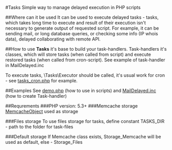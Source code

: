 #Tasks
Simple way to manage delayed execution in PHP scripts

##Where can it be used
It can be used to execute delayed tasks - tasks, which takes long time to execute and result of their execution isn't necessary to generate output of requested script.
For example, it can be sending mail, or long database queries, or checking some info (IP whois data), delayed collaborating with remote API.

##How to use
**Tasks** it's base to build your task-handlers.
Task-handlers it's classes, which will store tasks (when called from script) and execute restored tasks (when called from cron-script).
See example of task-handler in MailDelayed.inc

To execute tasks, \Tasks\Executor should be called, it's usual work for cron - see [tasks_cron.php](tasks_cron.php) for example.

##Examples
See [demo.php](demo.php) (how to use in scripts) and [MailDelayed.inc](MailDelayed.inc) (how to create Task-handler)

##Requrements
###PHP version: 5.3+
###Memcache storage
[MemcacheObject](https://github.com/jamm/memory/blob/master/memcache.inc) used as storage

###Files storage
To use files storage for tasks, define constant TASKS_DIR - path to the folder for task-files

###Default storage
If Memcache class exists, Storage_Memcache will be used as default, else - Storage_Files

